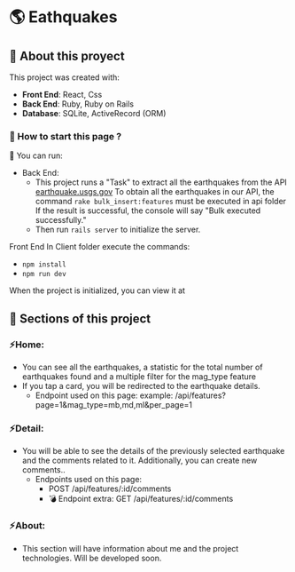 # 🌎 Eathquakes

## 📌 About this proyect

This project was created with:
- __Front End__: React, Css
- __Back End__: Ruby, Ruby on Rails
- __Database__: SQLite, ActiveRecord (ORM)

### 📌 How to start this page ?

📍 You can run:

- Back End: 
  - This project runs a "Task" to extract all the earthquakes from the API [earthquake.usgs.gov](https://earthquake.usgs.gov/earthquakes/feed/v1.0/summary/all_month.geojson)
  To obtain all the earthquakes in our API, the command `rake bulk_insert:features` must be executed in api folder
  If the result is successful, the console will say "Bulk executed successfully."
  - Then run `rails server` to initialize the server.

Front End
In Client folder execute the commands: 
  - `npm install` 
  - `npm run dev`

When the project is initialized, you can view it at
<!-- Open [http://localhost:5173](http://localhost:5173) to view it in your browser. -->

## 📌 Sections of this project

### ⚡️Home:
- You can see all the earthquakes, a statistic for the total number of earthquakes found and a multiple filter for the mag_type feature
- If you tap a card, you will be redirected to the earthquake details.
  - Endpoint used on this page: example: /api/features?page=1&mag_type=mb,md,ml&per_page=1
<div align="center"> 
<!--     <img align="center" src='./assets/login.gif'></img> -->
</div>

### ⚡️Detail:
- You will be able to see the details of the previously selected earthquake and the comments related to it. Additionally, you can create new comments..
  - Endpoints used on this page: 
    - POST /api/features/:id/comments
    - 💣 Endpoint extra: GET /api/features/:id/comments
<div align="center"> 
<!--     <img align="center" src='./assets/home.gif'></img> -->
</div>

### ⚡️About:
- This section will have information about me and the project technologies. Will be developed soon.
<div align="center"> 
<!--     <img align="center" src='./assets/about.gif'></img> -->
</div>

